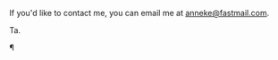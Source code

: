 


If you'd like to contact me, you can email me at [anneke@fastmail.com](mailto:anneke@fastmail.com).

Ta.

¶
